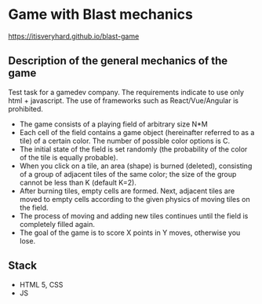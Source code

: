 # Game with Blast mechanics

https://itisveryhard.github.io/blast-game

## Description of the general mechanics of the game

Test task for a gamedev company. The requirements indicate to use only html + javascript. The use of frameworks such as React/Vue/Angular is prohibited.

* The game consists of a playing field of arbitrary size N*M
* Each cell of the field contains a game object (hereinafter referred to as a tile) of a certain color. The number of possible color options is C.
* The initial state of the field is set randomly (the probability of the color of the tile is equally probable).
* When you click on a tile, an area (shape) is burned (deleted), consisting of a group of adjacent tiles of the same color; the size of the group cannot be less than K (default K=2). 
* After burning tiles, empty cells are formed. Next, adjacent tiles are moved to empty cells according to the given physics of moving tiles on the field.
* The process of moving and adding new tiles continues until the field is completely filled again.
* The goal of the game is to score X points in Y moves, otherwise you lose.

## Stack

* HTML 5, CSS
* JS
